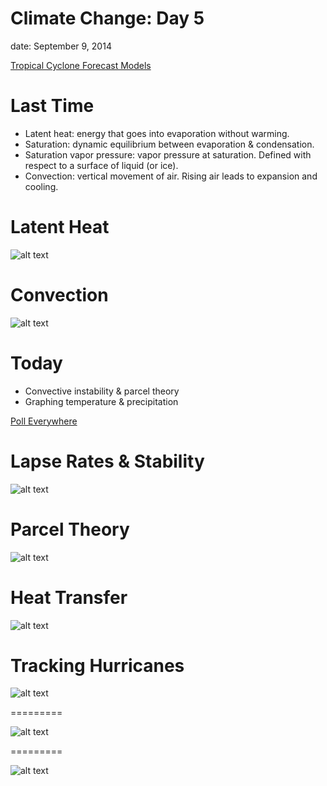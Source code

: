 <style type="text/css">
.small-code pre code {
font-size: 1.1em;
}
</style>

Climate Change: Day 5
=====================
date: September 9, 2014

[Tropical Cyclone Forecast Models](http://moe.met.fsu.edu/tcgengifs/)

Last Time
=========

+ Latent heat: energy that goes into evaporation without warming.
+ Saturation: dynamic equilibrium between evaporation & condensation. 
+ Saturation vapor pressure: vapor pressure at saturation. Defined with respect to a surface of liquid (or ice).
+ Convection: vertical movement of air. Rising air leads to expansion and cooling.

Latent Heat
===========

![alt text](LatentHeat.jpg)

Convection
==========

![alt text](Convection.jpg)

Today
=====

+ Convective instability & parcel theory
+ Graphing temperature & precipitation

[Poll Everywhere](http://www.polleverywhere.com/)

Lapse Rates & Stability
=======================

![alt text](LapseRates.jpg)

Parcel Theory
=============

![alt text](Buoyancy.jpg)

Heat Transfer
=============

![alt text](HeatTransfer.jpg)

Tracking Hurricanes
===================

![alt text](ExampleHurTracks.png)

=========

![alt text](HurrHours.png)

=========

![alt text](HurrStrength.png)
